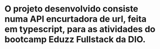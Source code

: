# O projeto desenvolvido consiste numa API encurtadora de url, feita em typescript, para as atividades do bootcamp Eduzz Fullstack da DIO.
